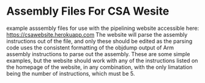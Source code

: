 # Assembly Files For CSA Wesite
example asssembly files for use with the pipelining website accessible here: https://csawebsite.herokuapp.com
The website will parse the assembly instructions out of the file, and only these should be edited as the parsing code uses the consistent formatting of the objdump output of Arm assembly instructions to parse out the assembly. These are some simple examples, but the website should work with any of the instructions listed on the homepage of the website, in any combination, with the only limatation being the number of instructions, which must be 5.

